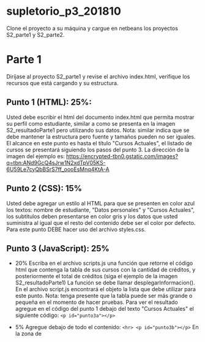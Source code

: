 # supletorio_p3_201810

Clone el proyecto a su máquina y cargue en netbeans los proyectos S2_parte1 y S2_parte2.

# Parte 1

Diríjase al proyecto S2_parte1 y revise el archivo index.html, verifique los recursos que está cargando y su estructura.

## Punto 1 (HTML): 25%:
Usted debe escribir el html del documento index.html que permita mostrar su perfil como estudiante, similar a como se presenta en la imagen S2_resultadoParte1 pero utilizando sus datos. Nota: similar indica que se debe mantener la estructura pero fuente y tamaños pueden no ser iguales. El alcance en este punto es hasta el título "Cursos Actuales", el listado de cursos se presentará siguiendo los pasos del punto 3.
La dirección de la imagen del ejemplo es:  https://encrypted-tbn0.gstatic.com/images?q=tbn:ANd9GcQ4sJrw1N2xdTpV05KS-6U59Le7cyQbBSrS7ff_oooEsMnq4KtA-A

## Punto 2 (CSS): 15%
Usted debe agregar un estilo al HTML para que se presenten en color azul los textos: nombre de estudiante, "Datos personales" y "Cursos Actuales", los subtitulos deben presentarse en color gris y los datos que usted suministra al igual que el resto del contenido debe ser el color por defecto. Para este punto DEBE hacer uso del archivo styles.css.

## Punto 3 (JavaScript): 25%

* 20% Escriba en el archivo scripts.js una función que retorne el código html que contenga la tabla de sus cursos con la cantidad de créditos, y posteriormente el total de créditos (siga el ejemplo de la imagen S2_resultadoParte1) La función se debe llamar desplegarInformacion(). En el archivo script.js encontrará el objeto la lista que debe utilizar para este punto. Nota: tenga presente que la tabla puede ser más grande o pequeña en el momento de hacer pruebas.
Para ver el resultado agregue en el código del punto 1 debajo del texto "Cursos Actuales" el siguiente código:
```<p id="punto3a"></p>```

* 5%  Agregue debajo de todo el contenido:
```<hr> <p id="punto3b"></p>```
En la zona de <script> agregue una instrucción para que se despliegue el código de la función que definió en el punto 3a. 

**Nota:** No olvide modificar al final el título de la página con su usuario uniandes

## Parte 2

Diríjase al proyecto S2_parte2 y revise el archivo index.html, verifique los recursos que está cargando y su estructura. Observará que el archivo index se encuentra completo, al igual que el archivo mod.js.  

## Punto 1: 15%
Cree el archivo cities.ctrl.js para que realice la carga de los datos desde el archivo 'src/data/ciudades.json' y los ponga en el scope haciendo uso de $http.

## Punto 2: 20%
Escriba el html que permita desplegar la lista de ciudades (cargadas en el scope) por país como se muestra en la imagen S2_resultadoParte2. 
Solo tiene que escribir el html correspondiente en el archivo cities.list.html todo lo demás está dado.

Genere un release y envíe un correo a su profesor con el link de su repositorio y el nombre del release. No se recibirán releases posteriores a la hora acordada con el profesor.